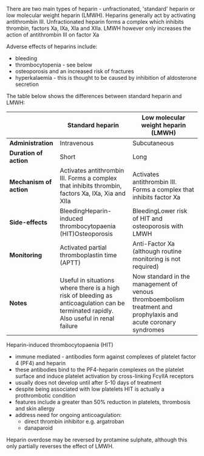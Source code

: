 There are two main types of heparin \- unfractionated, 'standard' heparin or low molecular weight heparin (LMWH). Heparins generally act by activating antithrombin III. Unfractionated heparin forms a complex which inhibits thrombin, factors Xa, IXa, XIa and XIIa. LMWH however only increases the action of antithrombin III on factor Xa  
  
Adverse effects of heparins include:  
* bleeding
* thrombocytopenia \- see below
* osteoporosis and an increased risk of fractures
* hyperkalaemia \- this is thought to be caused by inhibition of aldosterone secretion

  
The table below shows the differences between standard heparin and LMWH:  
  


|  | **Standard heparin** | **Low molecular weight heparin (LMWH)** |
| --- | --- | --- |
| **Administration** | Intravenous | Subcutaneous |
| **Duration of action** | Short | Long |
| **Mechanism of action** | Activates antithrombin III. Forms a complex that inhibits thrombin, factors Xa, IXa, Xia and XIIa | Activates antithrombin III. Forms a complex that inhibits factor Xa |
| **Side\-effects** | BleedingHeparin\-induced thrombocytopaenia (HIT)Osteoporosis | BleedingLower risk of HIT and osteoporosis with LMWH |
| **Monitoring** | Activated partial thromboplastin time (APTT) | Anti\-Factor Xa (although routine monitoring is not required) |
| **Notes** | Useful in situations where there is a high risk of bleeding as anticoagulation can be terminated rapidly. Also useful in renal failure | Now standard in the management of venous thromboembolism treatment and prophylaxis and acute coronary syndromes |

  
Heparin\-induced thrombocytopaenia (HIT)  
* immune mediated \- antibodies form against complexes of platelet factor 4 (PF4\) and heparin
* these antibodies bind to the PF4\-heparin complexes on the platelet surface and induce platelet activation by cross\-linking FcγIIA receptors
* usually does not develop until after 5\-10 days of treatment
* despite being associated with low platelets HIT is actually a prothrombotic condition
* features include a greater than 50% reduction in platelets, thrombosis and skin allergy
* address need for ongoing anticoagulation:
	+ direct thrombin inhibitor e.g. argatroban
	+ danaparoid

  
Heparin overdose may be reversed by protamine sulphate, although this only partially reverses the effect of LMWH.